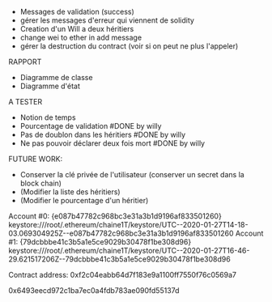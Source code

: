 - Messages de validation (success)
- gérer les messages d'erreur qui viennent de solidity
- Creation d'un Will a deux héritiers
- change wei to ether in add message
- gérer la destruction du contract (voir si on peut ne plus l'appeler)

RAPPORT
- Diagramme de classe
- Diagramme d'état

A TESTER
- Notion de temps
- Pourcentage de validation #DONE by willy
- Pas de doublon dans les héritiers #DONE by willy
- Ne pas pouvoir déclarer deux fois mort #DONE by willy

FUTURE WORK:
- Conserver la clé privée de l'utilisateur (conserver un secret dans la block chain)
- (Modifier la liste des héritiers)
- (Modifier le pourcentage d'un héritier)

Account #0: {e087b47782c968bc3e31a3b1d9196af833501260} keystore:///root/.ethereum/chaine1T/keystore/UTC--2020-01-27T14-18-03.069304925Z--e087b47782c968bc3e31a3b1d9196af833501260
Account #1: {79dcbbbe41c3b5a1e5ce9029b30478f1be308d96} keystore:///root/.ethereum/chaine1T/keystore/UTC--2020-01-27T16-46-29.621517206Z--79dcbbbe41c3b5a1e5ce9029b30478f1be308d96

Contract address: 0xf2c04eabb64d7f183e9a1100ff7550f76c0569a7


0x6493eecd972c1ba7ec0a4fdb783ae090fd55137d
